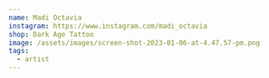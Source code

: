 ```yaml
---
name: Madi Octavia
instagram: https://www.instagram.com/madi_octavia
shop: Dark Age Tattoo
image: /assets/images/screen-shot-2023-01-06-at-4.47.57-pm.png
tags:
  - artist
---
```

